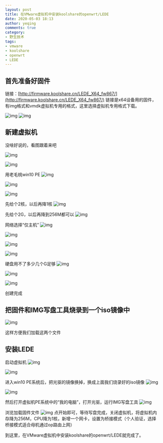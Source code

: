 ```yaml
---
layout: post
title: 在VMware虚拟机中安装koolshare的openwrt/LEDE
date: 2020-05-03 18:13
author: yeqing
comments: true
category: 
- 野生技术
tags: 
- vmware
- koolshare
- openwrt
- LEDE
---
```


## 首先准备好固件
链接：[http://firmware.koolshare.cn/LEDE_X64_fw867/](http://firmware.koolshare.cn/LEDE_X64_fw867/)
链接是x64设备用的固件，有img格式和vmdk虚拟机专用的格式，这里选择虚拟机专用格式下载。

![img](../assets/images/04854a49f43740bab354e5a9f63243aa.png)
![img](../assets/images/6fa01c5f4807a8c3626cde328ebf488a.png)

## 新建虚拟机
没啥好说的，看图跟着来吧

![img](../assets/images/56e01918900ce1571a4eee48eef9299d.png)

![img](../assets/images/1d0d31fb96f7b07884410fa283a425a1.png)

用老毛桃win10 PE
![img](../assets/images/81e94eebaa87b6dbf2f233a8a41fd16a.png)

![img](../assets/images/f57e54381161d661a728d28ed33702c6.png)

![img](../assets/images/cef804678e067b2b62e296c95b9dde4c.png)

先给个2核，以后再降1核
![img](../assets/images/b3a5c73dbf7832fe37cea5f07e3afba1.png)

先给个2G，以后再降到256M都可以
![img](../assets/images/402ff7e192e27d39700b7a6a48e3b4a8.png)

网络选择“仅主机”
![img](../assets/images/ee6631a609c28fc3bc511f8a87065a31.png)

![img](../assets/images/beb99edeb47beee07bbf319ac724e407.png)

![img](../assets/images/463dd4e083555e5026a52a7003540d12.png)

![img](../assets/images/9a11538666892efb18479334b56e7c92.png)

硬盘用不了多少几个G足够
![img](../assets/images/9f6323cc29e71555259c674e4b7c378c.png)

![img](../assets/images/c3b1dad422664d60597ab178229eb3da.png)

![img](../assets/images/f9255d0010b64ace0deae7207054adb2.png)

创建完成

## 把固件和IMG写盘工具烧录到一个iso镜像中

![img](../assets/images/d860971331ad04bb89e73238cb04a719.png)

这样方便我们加载这两个文件

## 安装LEDE
启动虚拟机
![img](../assets/images/8007e4ec6ab26e9677de3b15513d5309.png)

![img](../assets/images/8fc9da08dfe8938add71541d092cf588.png)

进入win10 PE系统后，把光驱的镜像换掉，换成上面我们烧录好的iso镜像
![img](../assets/images/fa074dce26be329d26bb8c454d16e927.png)

![img](../assets/images/78333cf5a6ba100df083046d278df187.png)

然后打开虚拟机PE系统中的“我的电脑”，打开光驱，运行IMG写盘工具
![img](../assets/images/656d2c5a95b493b064af618a21b0759b.png)

浏览加载固件文件
![img](../assets/images/bfb0fe4ff3afa004f599e996d7bf4e6a.png)
点开始即可，等待写盘完成，关闭虚拟机，将虚拟机内存降为256M，CPU降为1核，新增一个网卡，设置为桥接模式（个人验证，选择桥接模式适合母机通过op路由上网）

到这里，在VMware虚拟机中安装koolshare的openwrt/LEDE就完成了。